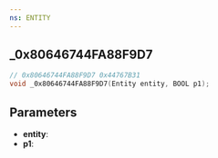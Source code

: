```yaml
---
ns: ENTITY
---
```

## _0x80646744FA88F9D7

```c
// 0x80646744FA88F9D7 0x44767B31
void _0x80646744FA88F9D7(Entity entity, BOOL p1);
```

## Parameters
* **entity**:
* **p1**:

